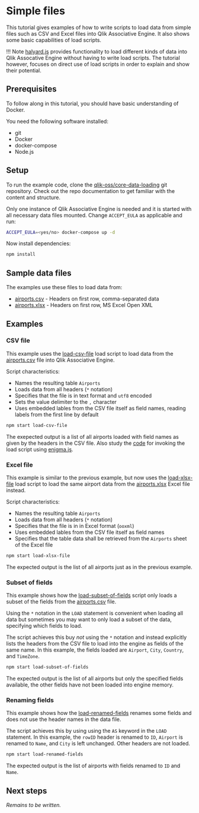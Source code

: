 # Simple files

This tutorial gives examples of how to write scripts to load data from simple files such as CSV and Excel files into
Qlik Associative Engine. It also shows some basic capabilities of load scripts.

!!! Note
    [halyard.js](https://github.com/qlik-oss/halyard.js) provides functionality to load different kinds of data
    into Qlik Assocative Engine without having to write load scripts. The tutorial however, focuses on direct use of
    load scripts in order to explain and show their potential.

## Prerequisites

To follow along in this tutorial, you should have basic understanding of Docker.

You need the following software installed:

* git
* Docker
* docker-compose
* Node.js

## Setup

To run the example code, clone the [qlik-oss/core-data-loading](https://github.com/qlik-oss/core-data-loading) git
repository. Check out the repo documentation to get familiar with the content and structure.

Only one instance of Qlik Associative Engine is needed and it is started with all necessary data files mounted.
Change `ACCEPT_EULA` as applicable and run:

```sh
ACCEPT_EULA=<yes/no> docker-compose up -d
```

Now install dependencies:

```sh
npm install
```

## Sample data files

The examples use these files to load data from:

* [airports.csv](https://github.com/qlik-oss/core-data-loading/blob/master/data/airports.csv) -
  Headers on first row, comma-separated data
* [airports.xlsx](https://github.com/qlik-oss/core-data-loading/blob/master/data/airports.xlsx) -
  Headers on first row, MS Excel Open XML

## Examples

### CSV file

This example uses the [load-csv-file](https://github.com/qlik-oss/core-data-loading/blob/master/scripts/load-csv-file)
load script to load data from the
[airports.csv](https://github.com/qlik-oss/core-data-loading/blob/master/data/airports.csv) file into Qlik Associative
Engine.

Script characteristics:

* Names the resulting table `Airports`
* Loads data from all headers (`*` notation)
* Specifies that the file is in text format and `utf8` encoded
* Sets the value delimiter to the `,` character
* Uses embedded lables from the CSV file itself as field names, reading labels from the first line by default

```sh
npm start load-csv-file
```

The exepected output is a list of all airports loaded with field names as given by the headers in the CSV file. Also
study the [code](https://github.com/qlik-oss/core-data-loading/blob/master/index.js) for invoking the load script using
[enigma.js](https://github.com/qlik-oss/enigma.js/).

### Excel file

This example is similar to the previous example, but now uses the
[load-xlsx-file](https://github.com/qlik-oss/core-data-loading/blob/master/scripts/load-xlsx-file) load script to load
the same airport data from the
[airports.xlsx]((https://github.com/qlik-oss/core-data-loading/blob/master/data/airports.xlsx)) Excel file instead.

Script characteristics:

* Names the resulting table `Airports`
* Loads data from all headers (`*` notation)
* Specifies that the file is in in Excel format (`ooxml`)
* Uses embedded lables from the CSV file itself as field names
* Specifies that the table data shall be retrieved from the `Airports` sheet of the Excel file

```sh
npm start load-xlsx-file
```

The expected output is the list of all airports just as in the previous example.

### Subset of fields

This example shows how the
[load-subset-of-fields](https://github.com/qlik-oss/core-data-loading/blob/master/scripts/load-subset-of-fields) script
only loads a subset of the fields from the
[airports.csv](https://github.com/qlik-oss/core-data-loading/blob/master/data/airports.csv) file.

Using the `*` notation in the `LOAD` statement is convenient when loading all data but sometimes you may want to only
load a subset of the data, specifying which fields to load.

The script achieves this buy _not_ using the `*` notation and instead explicitly lists the headers from the CSV file to
load into the engine as fields of the same name. In this example, the fields loaded are `Airport`, `City`, `Country`,
and `TimeZone`.

```sh
npm start load-subset-of-fields
```

The expected output is the list of all airports but only the specified fields available, the other fields have not been
loaded into engine memory.

### Renaming fields

This example shows how the
[load-renamed-fields](https://github.com/qlik-oss/core-data-loading/blob/master/scripts/load-renamed-fields) renames
some fields and does not use the header names in the data file.

The script achieves this by using using the `AS` keyword in the `LOAD` statement. In this example, the `rowID` header is
renamed to `ID`, `Airport` is renamed to `Name`, and `City` is left unchanged. Other headers are not loaded.

```sh
npm start load-renamed-fields
```

The expected output is the list of airports with fields renamed to `ID` and `Name`.

## Next steps

_Remains to be written._

